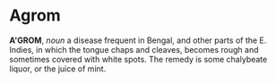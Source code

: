 # Agrom

**A'GROM**, _noun_ a disease frequent in Bengal, and other parts of the E. Indies, in which the tongue chaps and cleaves, becomes rough and sometimes covered with white spots. The remedy is some chalybeate liquor, or the juice of mint.